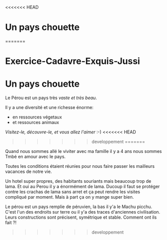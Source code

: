 <<<<<<< HEAD
# Un pays chouette
=======
# Exercice-Cadavre-Exquis-Jussi
# Un pays chouette

Le Pérou est un pays très *vaste et très beau*.


Il y a une diversité et une richesse énorme:
* en ressources végetaux
* et ressources animaux

_Visitez-le, découvre-le, et vous allez l'aimer_ :-)
<<<<<<< HEAD
>>>>>>> developpement
=======

Quand nous sommes allé le viviter avec ma famille il y a 4 ans nous sommes
Tmbé en amour avec le pays. 

Toutes les conditions étaient réunies pour nous faire passer les mailleurs
vacances de notre vie.  

Un hotel super propres, des habitants souriants mais beaucoup trop de lama.
Et oui au Perou il y a énormément de lama.
Ducoup il faut se protéger contre les crachas de lama sans arret et ça peut rendre les visites compliqué par moment.
Mais à part ça on y mange super bien.

Le pérou est un pays remplie de péruvien, la bas il y'a le Machu picchu.
C'est l'un des endroits sur terre ou il y'a des traces d'anciennes civilisation.
Leurs constructions sont précisent, symétrique et stable. Comment ont ils fait ?!
>>>>>>> developpement
